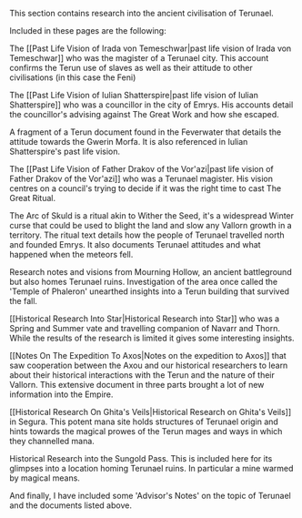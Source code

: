 This section contains research into the ancient civilisation of Terunael.

Included in these pages are the following:

The [[Past Life Vision of Irada von Temeschwar|past life vision of Irada von Temeschwar]] who was the magister of a Terunael city. This account confirms the Terun use of slaves as well as their attitude to other civilisations (in this case the Feni)

The [[Past Life Vision of Iulian Shatterspire|past life vision of Iulian Shatterspire]] who was a councillor in the city of Emrys. His accounts detail the councillor's advising against The Great Work and how she escaped.

A fragment of a Terun document found in the Feverwater that details the attitude towards the Gwerin Morfa. It is also referenced in Iulian Shatterspire's past life vision.

The [[Past Life Vision of Father Drakov of the Vor'azi|past life vision of Father Drakov of the Vor'azi]] who was a Terunael magister. His vision centres on a council's trying to decide if it was the right time to cast The Great Ritual.

The Arc of Skuld is a ritual akin to Wither the Seed, it's a widespread Winter curse that could be used to blight the land and slow any Vallorn growth in a territory. The ritual text details how the people of Terunael travelled north and founded Emrys. It also documents Terunael attitudes and what happened when the meteors fell.

Research notes and visions from Mourning Hollow, an ancient battleground but also homes Terunael ruins. Investigation of the area once called the 'Temple of Phaleron' unearthed insights into a Terun building that survived the fall.

[[Historical Research Into Star|Historical Research into Star]] who was a Spring and Summer vate and travelling companion of Navarr and Thorn. While the results of the research is limited it gives some interesting insights.

[[Notes On The Expedition To Axos|Notes on the expedition to Axos]] that saw cooperation between the Axou and our historical researchers to learn about their historical interactions with the Terun and the nature of their Vallorn. This extensive document in three parts brought a lot of new information into the Empire.

[[Historical Research On Ghita's Veils|Historical Research on Ghita's Veils]] in Segura. This potent mana site holds structures of Terunael origin and hints towards the magical prowes of the Terun mages and ways in which they channelled mana.

Historical Research into the Sungold Pass. This is included here for its glimpses into a location homing Terunael ruins. In particular a mine warmed by magical means.

And finally, I have included some 'Advisor's Notes' on the topic of Terunael and the documents listed above.